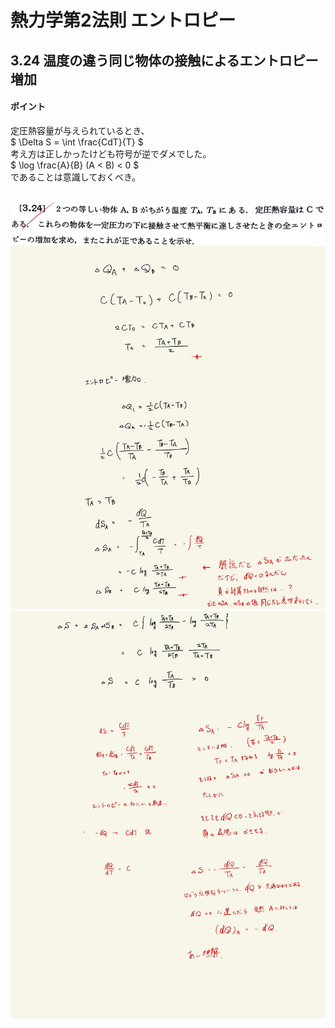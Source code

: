 <script type="text/javascript" async src="https://cdnjs.cloudflare.com/ajax/libs/mathjax/2.7.7/MathJax.js?config=TeX-MML-AM_CHTML">


</script>

<script type="text/x-mathjax-config">
 MathJax.Hub.Config({
 tex2jax: {
 inlineMath: [['$', '$'] ],
 displayMath: [ ['$$','$$'], ["\\[","\\]"] ]
 }
 });
</script>

# 熱力学第2法則 エントロピー
## 3.24 温度の違う同じ物体の接触によるエントロピー増加

#### ポイント

定圧熱容量が与えられているとき、
<br>
$ \Delta S = \int \frac{CdT}{T} $
<br>
考え方は正しかったけども符号が逆でダメでした。
<br>
$ \log \frac{A}{B} (A < B)  < 0 $
<br>
であることは意識しておくべき。
<br>
<br>

<img width="600" alt="Harashima-83" src="./images/Harashima-83.jpg">
<img width="600" alt="Harashima-84" src="./images/Harashima-84.jpg">